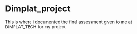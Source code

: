 # Dimplat_project
This is where i documented the final assessment given to me at DIMPLAT_TECH for my project
